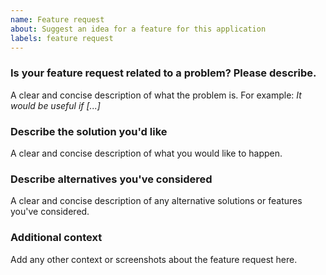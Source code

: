```yaml
---
name: Feature request
about: Suggest an idea for a feature for this application
labels: feature request
---
```


### Is your feature request related to a problem? Please describe.

A clear and concise description of what the problem is. For example: _It would be useful if [...]_

### Describe the solution you'd like

A clear and concise description of what you would like to happen.

### Describe alternatives you've considered

A clear and concise description of any alternative solutions or features you've considered.

### Additional context

Add any other context or screenshots about the feature request here.
